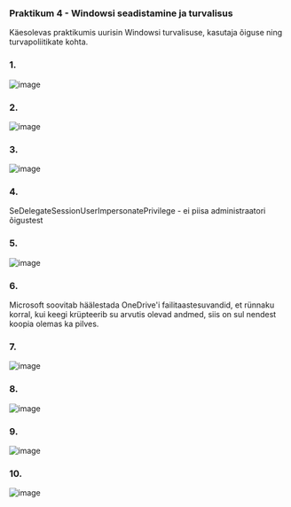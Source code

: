 ### Praktikum 4 - Windowsi seadistamine ja turvalisus
Käesolevas praktikumis uurisin Windowsi turvalisuse, kasutaja õiguse ning turvapoliitikate kohta.

### 1.
![image](https://github.com/user-attachments/assets/0067aa35-ef38-4e13-88d3-85d4fa320e95)

### 2.
![image](https://github.com/user-attachments/assets/23c5e882-189b-468a-bc35-940ce642d13a)

### 3.
![image](https://github.com/user-attachments/assets/98b73bb8-5a0e-4a3e-8080-7434e7bb4a08)

### 4.
SeDelegateSessionUserImpersonatePrivilege - ei piisa administraatori õigustest

### 5.
![image](https://github.com/user-attachments/assets/f09c169f-e09f-4512-9afd-b480ee2d28e3)

### 6.
Microsoft soovitab häälestada OneDrive'i failitaastesuvandid, et rünnaku korral, kui keegi krüpteerib su arvutis olevad andmed, siis on sul nendest koopia olemas ka pilves.

### 7.
![image](https://github.com/user-attachments/assets/011b93c2-8702-4490-9f79-4d9c1aab6891)

### 8.
![image](https://github.com/user-attachments/assets/d500a08c-b994-4e5b-b8ba-e724a8652cad)

### 9.
![image](https://github.com/user-attachments/assets/3b1679ca-c71a-433d-ba2e-211279b429ff)

### 10.
![image](https://github.com/user-attachments/assets/00f269b0-c0c3-4eca-9807-584b30c05913)

